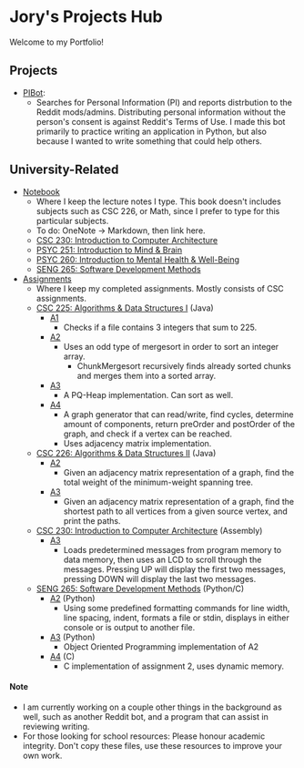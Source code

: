 # Jory's Projects Hub
Welcome to my Portfolio! 
## Projects
 * [PIBot](/PIBot/): 
	* Searches for Personal Information (PI) and reports distrbution to the Reddit mods/admins. Distributing personal information without the person's consent is against Reddit's Terms of Use. I made this bot primarily to practice writing an application in Python, but also because I wanted to write something that could help others.
## University-Related
 * [Notebook](/Notebook/)
	* Where I keep the lecture notes I type. This book doesn't includes subjects such as CSC 226, or Math, since I prefer to type for this particular subjects.
	* To do: OneNote -> Markdown, then link here.
	* [CSC 230: Introduction to Computer Architecture](/Notebook/Csc230/)
	* [PSYC 251: Introduction to Mind & Brain](/Notebook/Psyc251)
	* [PSYC 260: Introduction to Mental Health & Well-Being](/Notebook/Psyc260)
	* [SENG 265: Software Development Methods](/Notebook/Seng265)
 * [Assignments](/Assignments/)
	* Where I keep my completed assignments. Mostly consists of CSC assignments.
	* [CSC 225: Algorithms & Data Structures I](/Assignments/CSC225/) (Java)
		* [A1](/Assignments/CSC225/A1/)
			* Checks if a file contains 3 integers that sum to 225.
		* [A2](/Assignments/CSC225/A2/)
			* Uses an odd type of mergesort in order to sort an integer array.
				* ChunkMergesort recursively finds already sorted chunks and merges them into a sorted array.
		* [A3](/Assignments/CSC225/A3/)
			* A PQ-Heap implementation. Can sort as well.
		* [A4](/Assignments/CSC225/A4/)
			* A graph generator that can read/write, find cycles, determine amount of components, return preOrder and postOrder of the graph, and check if a vertex can be reached. 
			* Uses adjacency matrix implementation.
	* [CSC 226: Algorithms & Data Structures II](/Assignments/CSC226) (Java)
		* [A2](/Assignments/CSC226/A2)
			* Given an adjacency matrix representation of a graph, find the total weight of the minimum-weight spanning tree.
		* [A3](/Assignments/CSC226/A3)
			* Given an adjacency matrix representation of a graph, find the shortest path to all vertices from a given source vertex, and print the paths.
	* [CSC 230: Introduction to Computer Architecture](/Assignments/CSC230) (Assembly)
		* [A3](/Assignments/CSC230/A3)
			* Loads predetermined messages from program memory to data memory, then uses an LCD to scroll through the messages. Pressing UP will display the first two messages, pressing DOWN will display the last two messages. 
	* [SENG 265: Software Development Methods](/Assignments/SENG265) (Python/C)
		* [A2](/Assignments/SENG265/A2) (Python)
			* Using some predefined formatting commands for line width, line spacing, indent, formats a file or stdin, displays in either console or is output to another file.
		* [A3](/Assignments/SENG265/A3) (Python)
			* Object Oriented Programming implementation of A2
		* [A4](/Assignments/SENG265/A3) (C)
			* C implementation of assignment 2, uses dynamic memory.
		
#### Note
 * I am currently working on a couple other things in the background as well, such as another Reddit bot, and a program that can assist in reviewing writing.
 * For those looking for school resources: Please honour academic integrity. Don't copy these files, use these resources to improve your own work.
